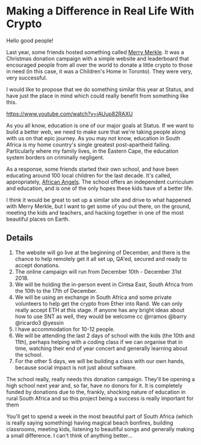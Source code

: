 # Making a Difference in Real Life With Crypto

Hello good people!

Last year, some friends hosted something called [Merry Merkle](https://merrymerkle.com/). It was a Christmas donation campaign with a simple website and leaderboard that encouraged people from all over the world to donate a little crypto to those in need (in this case, it was a Children's Home in Toronto). They were very, very successful.

I would like to propose that we do something similar this year at Status, and have just the place in mind which could really benefit from something like this.

https://www.youtube.com/watch?v=jAUup82RAXU

As you all know, education is one of our major goals at Status. If we want to build a better web, we need to make sure that we're taking people along with us on that epic journey. As you may not know, education in South Africa is my home country's single greatest post-apartheid failing. Particularly where my family lives, in the Eastern Cape, the education system borders on criminally negligent.

As a response, some friends started their own school, and have been educating around 100 local children for the last decade. It's called, appropriately, [African Angels](http://sponsoranangel.org/). The school offers an independent curriculum and education, and is one of the only hopes these kids have of a better life.

I think it would be great to set up a similar site and drive to what happened with Merry Merkle, but I want to get some of you out there, on the ground, meeting the kids and teachers, and hacking together in one of the most beautiful places on Earth.

## Details

1. The website will go live at the beginning of December, and there is the chance to help remotely get it all set up, QA'ed, secured and ready to accept donations.
1. The online campaign will run from December 10th - December 31st 2018.
2. We will be holding the in-person event in Cintsa East, South Africa from the 10th to the 17th of December.
2. We will be using an exchange in South Africa and some private volunteers to help get the crypto from Ether into Rand. We can only really accept ETH at this stage. If anyone has any bright ideas about how to use SNT as well, they would be welcome cc @rramos @barry @ricardo3 @yessin
3. I have accommodation for 10-12 people.
4. We will be attending the last 2 days of school with the kids (the 10th and 11th), perhaps helping with a coding class if we can organise that in time, watching their end of year concert and generally learning about the school.
5. For the other 5 days, we will be building a class with our own hands, because social impact is not just about software.

The school really, really needs this donation campaign. They'll be opening a high school next year and, so far, have no donors for it. It is completely funded by donations due to the, frankly, shocking nature of education in rural South Africa and so this project being a success is really important for them

You'll get to spend a week in the most beautiful part of South Africa (which is really saying something) having magical beach bonfires, building classrooms, meeting kids, listening to beautiful songs and generally making a small difference. I can't think of anything better...
